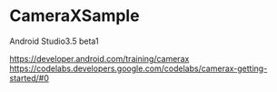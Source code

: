 # CameraXSample
Android Studio3.5 beta1

https://developer.android.com/training/camerax
https://codelabs.developers.google.com/codelabs/camerax-getting-started/#0
